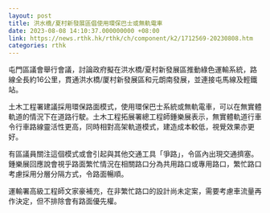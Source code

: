 ```yaml
---
layout: post
title: 洪水橋/夏村新發展區倡使用環保巴士或無軌電車
date: 2023-08-08 14:10:37.000000000 +08:00
link: https://news.rthk.hk/rthk/ch/component/k2/1712569-20230808.htm
categories: rthk
---
```


屯門區議會舉行會議，討論政府擬在洪水橋/夏村新發展區推動綠色運輸系統，路線全長約16公里，貫通洪水橋/厦村新發展區和元朗南發展，並連接屯馬線及輕鐵站。

土木工程署建議採用環保路面模式，使用環保巴士系統或無軌電車，可以在無實體軌道的情況下在道路行駛。土木工程拓展署總工程師鍾樂展表示，無實體軌道行車令行車路線靈活性更高，同時相對高架軌道模式，建造成本較低，視覺效果亦更好。

有區議員關注這個模式或會引起與其他交通工具「爭路」，令區內出現交通擠塞。鍾樂展回應說會視乎路面繁忙情況在相關路口分為共用路口或專用路口，繁忙路口考慮採用分層分隔方式，令路面暢順。

運輸署高級工程師文家豪補充，在非繁忙路口的設計尚未定案，需要考慮車流量再作決定，但不排除會有路面優先權。

